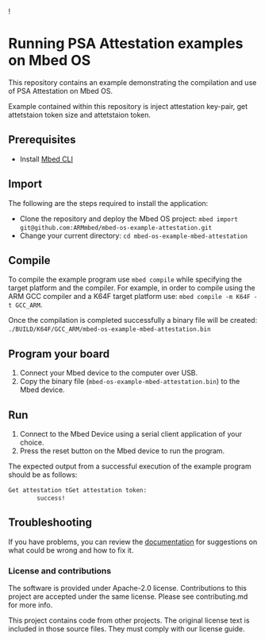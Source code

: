 \![](./resources/official_armmbed_example_badge.png)
# Running PSA Attestation examples on Mbed OS
This repository contains an example demonstrating the compilation and use of PSA Attestation on Mbed OS.

Example contained within this repository is inject attestation key-pair, get attetstaion token size and attetstaion token.

## Prerequisites
* Install <a href='https://github.com/ARMmbed/mbed-cli#installing-mbed-cli'>Mbed CLI</a>

## Import
The following are the steps required to install the application:
* Clone the repository and deploy the Mbed OS project: `mbed import git@github.com:ARMmbed/mbed-os-example-attestation.git`
* Change your current directory: `cd mbed-os-example-mbed-attestation`

## Compile
To compile the example program use `mbed compile` while specifying the target platform and the compiler.
For example, in order to compile using the ARM GCC compiler and a K64F target platform use: `mbed compile -m K64F -t GCC_ARM`.

Once the compilation is completed successfully a binary file will be created: `./BUILD/K64F/GCC_ARM/mbed-os-example-mbed-attestation.bin`

## Program your board
1. Connect your Mbed device to the computer over USB.
1. Copy the binary file (`mbed-os-example-mbed-attestation.bin`) to the Mbed device.

## Run
1. Connect to the Mbed Device using a serial client application of your choice.
1. Press the reset button on the Mbed device to run the program.

The expected output from a successful execution of the example program should be as follows:
```
Get attestation tGet attestation token:
        success!
```

## Troubleshooting
If you have problems, you can review the [documentation](https://os.mbed.com/docs/latest/tutorials/debugging.html) for suggestions on what could be wrong and how to fix it.

### License and contributions

The software is provided under Apache-2.0 license. Contributions to this project are accepted under the same license. Please see contributing.md for more info.

This project contains code from other projects. The original license text is included in those source files. They must comply with our license guide.
